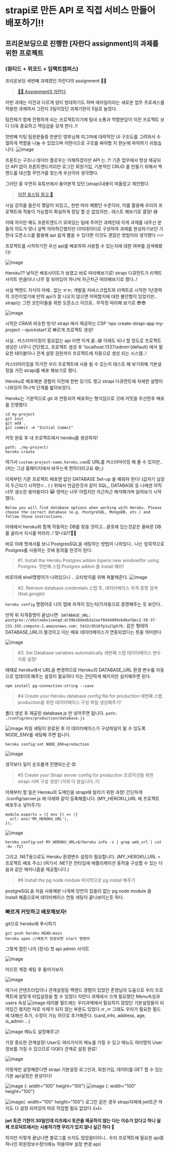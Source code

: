 # strapi로 만든 API 로 직접 서비스 만들어 배포하기!!

## 프리온보딩으로 진행한 [자란다 assignment]의 과제를 위한 프로젝트
### (원티드 + 위코드 + 임팩트캠퍼스)

프리온보딩 세번째 과제였던 자란다의 assignment 🙆‍♀️
> [🏄🏻 Assignment3 자란다](https://www.notion.so/Assignment-3-9fdda37ca68a4748a3e034d80e4533ef)

이번 과제는 이전과 다르게 양이 방대하기도 하며 애자일이라는 새로운 업무 프로세스를 적용한 과제여서 그런지
3일이었던 과제기한이 5일로 늘었다.

팀전체가 함께 진행하게 되는 프로젝트이기에 팀내 소통과 역할분담이 이전 프로젝트 보다 더욱 중요하고 책임감을 갖게 한다..!!

첫번째 미팅
팀원분들중 한분인 영후님께 피그마에 대략적인 UI 구조도를 그려와서 수월하게 역할을 나눌 수 있었으며 어떤식으로 구조를 짜야할 지 한눈에 파악하기 쉬웠습니다.
![image](https://user-images.githubusercontent.com/61695175/128587837-5696f9d2-6e56-4a86-9fc2-05183e1b3dfb.png)

프론트는 구조나 데이터 플로우는 이해하겠지만 API 는..?!
기존 업무에서 항상 제공되던 API 없이 프론트엔드끼리만 로그인 회원가입, 기본적인 CRUD 를 만들기 위해서 백엔드를 대신할 무언가를 찾는게 우선이라 생각했다.

그러던 중 우연히 유튜브에서 들어본적 있던 [strapi]내용이 떠올랐고 제안했다. 
> [이전 포스팅 참고 🐥 ](/strapi.md)

사실 강의를 들은지 몇달이 되었고,, 한번 따라 해봤던 수준이라, 이를 활용해 우리의 프로젝트에 적용이 가능할지 확실하게 장담 할 순 없었지만..
테스트 해보기로 결정! 😅

이때 까지만 해도 프론트엔드가 모여있는 팀에 주어진 과제인데 이게 과제를 내주신 분들의 의도가 맞나 살짝 의아하긴했지만 더미데이터로 구성하여 과제를 완성하기보단 기한내 오픈소스를 활용해 api 쉽게 뽑을 수 있다면 이것도 괜찮은 방법이라 생각했다 🔥🔥

프로젝트를 시작하기전 우선 api를 배포하여 사용할 수 있는지에 대한 여부를 검색해봤다!

![image](https://user-images.githubusercontent.com/61695175/128588071-12b49969-e984-401b-b1dd-0bd3529ab546.png)

Heroku?? 낯익은 배포사이트가 보였고 바로 따라해보기로!
strapi 다큐먼트가 리액트 사이트 만큼이나 너무 잘 되어있어 하나씩 차근차근 따라해보기로 했다..!

사실 백엔드 지식이 아예.. 없는 ㅠㅠ; 개발을 자바스크립트와 리액트로 시작한 1년경력의 코린이었기에 만약 api가 잘 나오지 않으면 어떡할지에 대한 불안함이 있었지만.. 
strapi는 그런 코린이들을 위한 오픈소스 이므로.. 무작정 따라해 보기로  😎😎


![image](https://user-images.githubusercontent.com/61695175/128588167-8bf436bf-0156-45bc-a4b5-c4458493f6da.png)

시작은 CRA와 비슷한 방식! strapi 에서 제공하는 CSP 'npx create-strapi-app my-project --quickstart'로 빠르게 프로젝트 생성!

사실.. 커스터마이징이 필요없는 api 라면 이게 끝..😅
이래도 되나 할 정도로 프로젝트 생성은 너무나 간단했고, 프로젝트 생성 후 'localhost:1337/admin'(default) 
에서 필요한 테이블이나 관계 설정 권한까지 프로젝트에 자동으로 생성 되는 시스템..!

커스터마이징을 하기전 우리 프로젝트에 사용 될 수 있는지 테스트 해 보기위해 기본설정을 가진 strapi를 배포 해보기로 했다.

Heroku로 배포해본 경험이 이전에 한번 있기도 했고 strapi 다큐먼트에 자세한 설명이 나와있어 하나씩 단계를 밟아보았다.

Heroku는 기본적으로 git 과 연동되어 배포하는 형식임으로 깃에 커밋을 우선한후 배포를 진행했다.
```
cd my-project
git init
git add .
git commit -m "Initial Commit"
```

커밋 완료 후 내 프로젝트에서 heroku를 생성하자!
```
path: ./my-project/
heroku create
```
여기서 ```custom-project-name.heroku.com```로 URL를 커스터마이징 해 줄 수 있지만.. (저는 그냥 홈페이지에서 바꾸는게 편하더라고요 😅;;)

이제부턴 기존 프로젝트 배포엔 없던 DATABASE Set-up 을 해줘야 한다! (갑자기 심장이 두근되기 시작한ㄷ..ㅏ)
위에서 언급한것과 같이 SQL,, DATABASE 등 나에겐 아직 너무 생소한 용어들이다 😹
영어는 너무 어렵지만 차근차근 해석해가며 읽어보기 시작했다.

```
Below you will find database options when working with Heroku. Please choose the correct database (e.g. PostgreSQL, MongoDB, etc.) and follow those instructions.
```
아래에서 heroku와 함께 작동하는 DB를 찾을 것이고...괄호에 있는것같은 올바른 DB를 골라서 지시를 따라라..!
맞나요!?🥲🥲

바로 아래 명세서를 보니 PostgresSQL을 세팅하는 방법이 나와있다.. 나는 암묵적으로 Postgres를 사용하는 것에 동의를 한것이 된다. 


> #1. Install the Heroku Postgres addon (opens new window)for using Postgres.
> 첫번째 스텝 Postgres addon 를 install 해라!


바로아래 shell명령어가 나와있으니 .. 오타방지를 위해 복붙해준다.
![image](https://user-images.githubusercontent.com/61695175/128588627-414e7dbc-d045-4937-a1e6-4413d4896deb.png)


> #2. Retrieve database credentials 
> 스텝 투, 데이터베이스 자격 증명 검색 (feat.google)


```heroku config``` 명령어로 나의 앱에 자격이 있는지(?)자동으로 증명해주는 듯 보인다..

만약 위 자격증명이 끝났나면 
``` DATABASE_URL: postgres://ebitxebvixeeqd:dc59b16dedb3a1eef84d4999sb4baf@ec2-50-37-231-192.compute-2.amazonaws.com: 5432/d516fp1u21ph7b.```
같은 형태의 DATABASE_URL이 뜰것이고 이는 배포 데이터베이스가 연동되었다는 뜻을 의미한다

![image](https://user-images.githubusercontent.com/61695175/128588715-edcf0116-daaf-4293-85ef-16fc7f747913.png)


> #3. Set Database variables automatically 
> 세번째 스텝 데이터베이스 변수 자동 설정!


때때로 heroku에서 URL을 변경하므로 Heroku의 DATABASE_URL 환경 변수를 자동으로 업데이트해주는 설정이 필요하다
이는 간단하게 패키지만 설치해주면 된다.
```
npm install pg-connection-string --save
```


> #4 Create your Heroku database config file for production 
> 네번째 스텝 production을 위한 데이터베이스 구성 파일 생성해주기!


폴더 생성 후 제공된 database.js 만 넣어주면 됩니다.
```path: ./config/env/production/database.js```

![image](https://user-images.githubusercontent.com/61695175/128588893-3c9a3c4a-2715-49eb-84c3-eae5e74b18ae.png)
파일 세팅이 완료된 후 이 데이터베이스가 구성파일이 될 수 있도록 NODE_ENV를 세팅해 주면 됩니다.

```
heroku config:set NODE_ENV=production
```

![image](https://user-images.githubusercontent.com/61695175/128588929-6d34802c-ef56-4425-a32c-12cb7704dd9f.png)

생각보다 일이 순조롭게 진행되는군 😍


> #5 Create your Strapi server config for production
> 프로덕션을 위한 strapi 서버 구성 생성! (거의 다 왔습니다..!!)


이제부터 할 일은 Heroku의 도메인을 strapi에 알리기 위한 과정!
간단하게 ./config/server.js 에 아래와 같이 등록해줍니다. 
(MY_HEROKU_URL 에 프로젝트 배포주소 넣어주기)

```
module.exports = ({ env }) => ({
  url: env('MY_HEROKU_URL'),
});
```

![image](https://user-images.githubusercontent.com/61695175/128589060-f2c85674-63c1-40b5-a184-f16cb8568d52.png)

```
heroku config:set MY_HEROKU_URL=$(heroku info -s | grep web_url | cut -d= -f2)
```
그리고 .NET용으로도 Heroku 환경변수 설정이 필요합니다. (MY_HEROKU_URL = 프로젝트 배포 주소)
(여기서 .NET은 런타임에 애플리케이션 동작을 구성할 수 있는 다음과 같은 메커니즘을 제공합니다.)


> #6 Install the pg node module
마지막으로 pg install 해주기

postgreSQL을 처음 사용해본 나게에 당연히 있을리 없는 pg node module 을 Install 해줌으로써 데이터베이스 연동 세팅이 끝나보이는듯 하다.

### 빠르게 커밋하고 배포해보자!
 git으로 heroku에 푸시하기

```
git push heroku HEAD:main
heroku open //배포가 완료되면 start 명령어
```

그렇게 열린 나의 (정식) 첫 api admin 사이트

![image](https://user-images.githubusercontent.com/61695175/128589203-cce3d46e-42bf-4da9-b655-9f64b0e165f7.png)

어드민 계정 세팅 후 들어가보자.

![image](https://user-images.githubusercontent.com/61695175/128589410-287a6f88-5900-4136-8a5e-a90d002066f5.png)

여기서 콘텐츠타입이나 관계설정등 백엔드 경험이 있었던 준영님의 도움으로 우리 프로젝트에 알맞게 타입설정을 할 수 있었다
자란다 과제에서 크게 필요했던 Menu속성과 users 속성
![image](https://user-images.githubusercontent.com/61695175/128589467-0d2ca3da-f19b-476f-b2a7-da0917ebddec.png)
테이블 필드에는 우리과제에서 필요하지 않았던 기본설정들이 되어있긴 했지만 따로 삭제가 되지 않는 부분도 있었다.ㅠ_ㅠ 그래도 우리가 필요한 필드에 대해선 추가, 수정이 가능 하므로 추가해준다.
(card_info, address, age, is_admin ...)

![image](https://user-images.githubusercontent.com/61695175/128589511-2bfbcb9f-c1c6-4a88-9c44-eebae5f366f6.png)
메뉴도 설정해주고!

가장 중요한 관계설정! User도 여러가지의 메뉴를 가질 수 있고 메뉴도 여러명의 User 정보를 가질 수 있으므로 다대다 관계로 설정 완료! 

![image](https://user-images.githubusercontent.com/61695175/128589457-4fc026e0-b592-49cf-8f8f-698fbc2bd58a.png)

이렇게만 설정해준다면 strapi 기본설정 로그인과, 회원가입, 데이터를 GET 할 수 있는 기본 api설정은 완성이다!

![image](https://user-images.githubusercontent.com/61695175/128589579-b2778cda-b3c1-43e3-a246-1a04bf2f5309.png) {: width="100" height="100"}
![image](https://user-images.githubusercontent.com/61695175/128589591-de9d34c0-7705-49ba-9184-70fa8beeead7.png) {: width="100" height="100"}

![image](https://user-images.githubusercontent.com/61695175/128589620-af66b32b-dd6f-4f0f-9038-4863cf205a1b.png){: width="100" height="100"}
로그인 같은 경우 strapi자체에 jwt토큰 까지도 다 설정 되어있어 따로 작업할 필요 없었다 👍👍 

**jwt 토큰 기한이 30일인데 리프레시 토큰을 제공하지 않는 다는 이슈가 있다고 하니 실제 프로덕트에서는 사용하기엔 무리가 있지 않나 싶긴 하다 🥲**

하지만 이렇게 끝났나면 블로그를 쓰지도 않았을터이니..
우리 프로젝트에 필요한 api중 하나인 회원정보수정!!(메뉴 허용여부 설정 변경 api)





